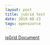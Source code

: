 ```yaml
---
layout: post
title: jsGrid test
date: 2019-08-23
tags: opensource
---
```


<script type="text/javascript" src="/assets/vendor/jsgrid/js/jsgrid.min.js"></script>
<link type="text/css" rel="stylesheet" href="/assets/vendor/jsgrid/css/jsgrid-theme.min.css"/>
<link type="text/css" rel="stylesheet" href="/assets/vendor/jsgrid/css/jsgrid.min.css"/>

[jsGrid Document](http://js-grid.com/docs/)

<div id="jsGrid"></div>

<script>
  $(document).ready(function(){
    var clients = [
        { "Name": "Otto Clay", "Age": 25, "Country": 1, "Address": "Ap #897-1459 Quam Avenue", "Married": false },
        { "Name": "Connor Johnston", "Age": 45, "Country": 2, "Address": "Ap #370-4647 Dis Av.", "Married": true },
        { "Name": "Lacey Hess", "Age": 29, "Country": 3, "Address": "Ap #365-8835 Integer St.", "Married": false },
        { "Name": "Timothy Henson", "Age": 56, "Country": 1, "Address": "911-5143 Luctus Ave", "Married": true },
        { "Name": "Ramona Benton", "Age": 32, "Country": 3, "Address": "Ap #614-689 Vehicula Street", "Married": false }
    ];

    var countries = [
        { Name: "", Id: 0 },
        { Name: "United States", Id: 1 },
        { Name: "Canada", Id: 2 },
        { Name: "United Kingdom", Id: 3 }
    ];

    $("#jsGrid").jsGrid({
        width: "100%",
        height: "400px",

        inserting: true,
        editing: true,
        sorting: true,
        paging: true,

        data: clients,

        fields: [
            { name: "Name", type: "text", width: 150, validate: "required" },
            { name: "Age", type: "number", width: 50 },
            { name: "Address", type: "text", width: 200 },
            { name: "Country", type: "select", items: countries, valueField: "Id", textField: "Name" },
            { name: "Married", type: "checkbox", title: "Is Married", sorting: false },
            { type: "control" }
        ]
    });
  });
</script>
